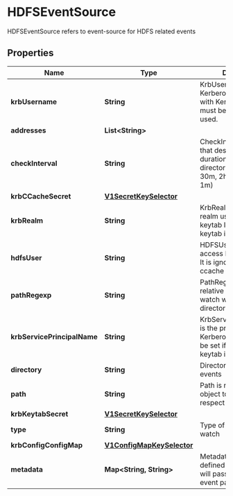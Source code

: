 

# HDFSEventSource

HDFSEventSource refers to event-source for HDFS related events
## Properties

Name | Type | Description | Notes
------------ | ------------- | ------------- | -------------
**krbUsername** | **String** | KrbUsername is the Kerberos username used with Kerberos keytab It must be set if keytab is used. |  [optional]
**addresses** | **List&lt;String&gt;** |  | 
**checkInterval** | **String** | CheckInterval is a string that describes an interval duration to check the directory state, e.g. 1s, 30m, 2h... (defaults to 1m) |  [optional]
**krbCCacheSecret** | [**V1SecretKeySelector**](V1SecretKeySelector.md) |  |  [optional]
**krbRealm** | **String** | KrbRealm is the Kerberos realm used with Kerberos keytab It must be set if keytab is used. |  [optional]
**hdfsUser** | **String** | HDFSUser is the user to access HDFS file system. It is ignored if either ccache or keytab is used. |  [optional]
**pathRegexp** | **String** | PathRegexp is regexp of relative path of object to watch with respect to the directory |  [optional]
**krbServicePrincipalName** | **String** | KrbServicePrincipalName is the principal name of Kerberos service It must be set if either ccache or keytab is used. |  [optional]
**directory** | **String** | Directory to watch for events | 
**path** | **String** | Path is relative path of object to watch with respect to the directory |  [optional]
**krbKeytabSecret** | [**V1SecretKeySelector**](V1SecretKeySelector.md) |  |  [optional]
**type** | **String** | Type of file operations to watch | 
**krbConfigConfigMap** | [**V1ConfigMapKeySelector**](V1ConfigMapKeySelector.md) |  |  [optional]
**metadata** | **Map&lt;String, String&gt;** | Metadata holds the user defined metadata which will passed along the event payload. |  [optional]




